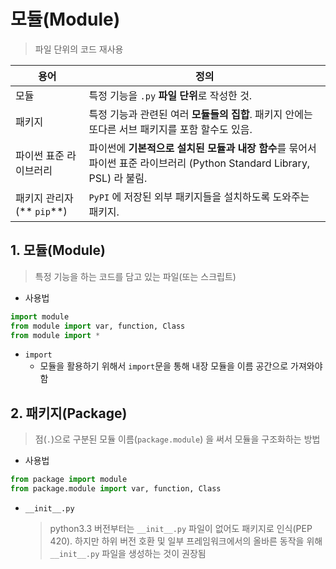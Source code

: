 # 모듈(Module)

> 파일 단위의 코드 재사용

| 용어                      | 정의                                                         |
| ------------------------- | ------------------------------------------------------------ |
| 모듈                      | 특정 기능을 `.py` **파일 단위**로 작성한 것.                 |
| 패키지                    | 특정 기능과 관련된 여러 **모듈들의 집합**. 패키지 안에는 또다른 서브 패키지를 포함 할수도 있음. |
| 파이썬 표준 라이브러리    | 파이썬에 **기본적으로 설치된 모듈과 내장 함수**를 묶어서 파이썬 표준 라이브러리 (Python Standard Library, PSL) 라 불림. |
| 패키지 관리자(** `pip`**) | `PyPI` 에 저장된 외부 패키지들을 설치하도록 도와주는 패키지. |

## 1. 모듈(Module)

> 특정 기능을 하는 코드를 담고 있는 파일(또는 스크립트)

* 사용법

```python
import module
from module import var, function, Class
from module import *
```

* `import`
  * 모듈을 활용하기 위해서 `import`문을 통해 내장 모듈을 이름 공간으로 가져와야함

## 2. 패키지(Package)

> 점(`.`)으로 구분된 모듈 이름(`package.module`) 을 써서 모듈을 구조화하는 방법

* 사용법

```python
from package import module
from package.module import var, function, Class
```

- `__init__.py`

  > python3.3 버전부터는 `__init__.py` 파일이 없어도 패키지로 인식(PEP 420). 하지만 하위 버전 호환 및 일부 프레임워크에서의 올바른 동작을 위해 `__init__.py` 파일을 생성하는 것이 권장됨

